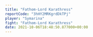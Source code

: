 ```yaml
---
title: "Fathom-Lord Karathress"
reportCode: "3hHY2MRKgrdDkTPj"
player: "Symarina"
fight: "Fathom-Lord Karathress"
date: 2021-10-06T18:48:50.877000+00:00
---
```

